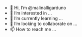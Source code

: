 - 👋 Hi, I’m @malinalligarduno
- 👀 I’m interested in ...
- 🌱 I’m currently learning ...
- 💞️ I’m looking to collaborate on ...
- 📫 How to reach me ...

<!---
malinalligarduno/malinalligarduno is a ✨ special ✨ repository because its `README.md` (this file) appears on your GitHub profile.
You can click the Preview link to take a look at your changes.
--->
